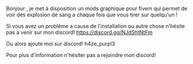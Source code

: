 Bonjour , je met à disposition un mods graphique pour fivem qui permet de voir des explosion de sang a chaque fois que vous tirer sur quelqu'un !

Si vous avez un problème a cause de l'installation ou autre chose n'hésite pas a venir sur mon discord!
https://discord.gg/NJdShtNtFm

Ou alors ajoute moi sur discord!
h4ze_purpl3

Pour plus d'information n'hésiter pas a rejoindre mon discord!
